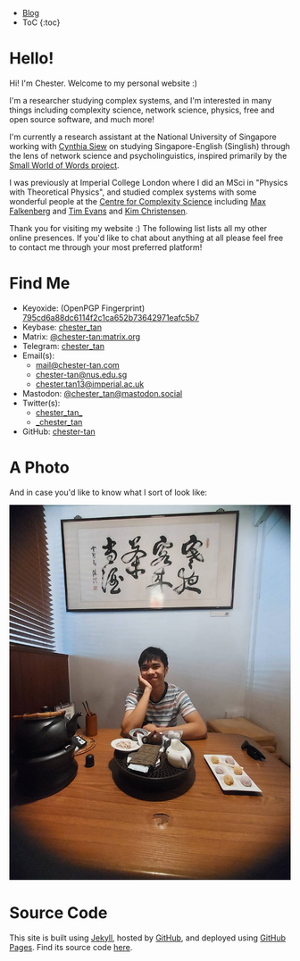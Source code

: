 * [Blog](./blog)
* ToC
{:toc}

# Hello!

Hi! I'm Chester. Welcome to my personal website \:\)

I'm a researcher studying complex systems, and I'm interested in many things including complexity science, network science, physics, free and open source software, and much more! 

I'm currently a research assistant at the National University of Singapore working with [Cynthia Siew](https://csqsiew.netlify.app/) on studying Singapore-English (Singlish) through the lens of network science and psycholinguistics, inspired primarily by the [Small World of Words project](https://smallworldofwords.org/en/project/home).

I was previously at Imperial College London where I did an MSci in \"Physics with Theoretical Physics\", and studied complex systems with some wonderful people at the [Centre for Complexity Science](https://www.imperial.ac.uk/complexity-science) including [Max Falkenberg](https://orcid.org/0000-0002-2986-2494) and [Tim Evans](http://netplexity.org/) and [Kim Christensen](https://www.imperial.ac.uk/people/k.christensen).

Thank you for visiting my website \:\) The following list lists all my other online presences. If you'd like to chat about anything at all please feel free to contact me through your most preferred platform!

# Find Me

* Keyoxide: (OpenPGP Fingerprint) [795cd6a88dc6114f2c1ca652b73642971eafc5b7](https://keyoxide.org/795cd6a88dc6114f2c1ca652b73642971eafc5b7)
* Keybase: [chester_tan](https://keybase.io/chester_tan)
* Matrix: [@chester-tan:matrix.org](https://matrix.to/#/@chester-tan:matrix.org)
* Telegram: [chester_tan](https://t.me/chester_tan)
* Email(s): 
  * [mail@chester-tan.com](mailto:mail@chester-tan.com)
  * [chester-tan@nus.edu.sg](mailto:chester-tan@nus.edu.sg)
  * [chester.tan13@imperial.ac.uk](mailto:chester.tan13@imperial.ac.uk)
* Mastodon: [@chester\_tan@mastodon.social](https://mastodon.social/@chester_tan)
* Twitter(s): 
  * [chester\_tan\_](https://twitter.com/chester_tan_)
  * [\_chester\_tan](https://twitter.com/_chester_tan)
* GitHub: [chester-tan](https://github.com/chester-tan)

# A Photo

And in case you'd like to know what I sort of look like:

![profile picture](./hello.jpg)

# Source Code

This site is built using [Jekyll](https://jekyllrb.com/), hosted by [GitHub](https://github.com), and deployed using [GitHub Pages](https://docs.github.com/en/pages/setting-up-a-github-pages-site-with-jekyll/about-github-pages-and-jekyll). Find its source code [here](https://github.com/chester-tan/chester-tan.github.io).
